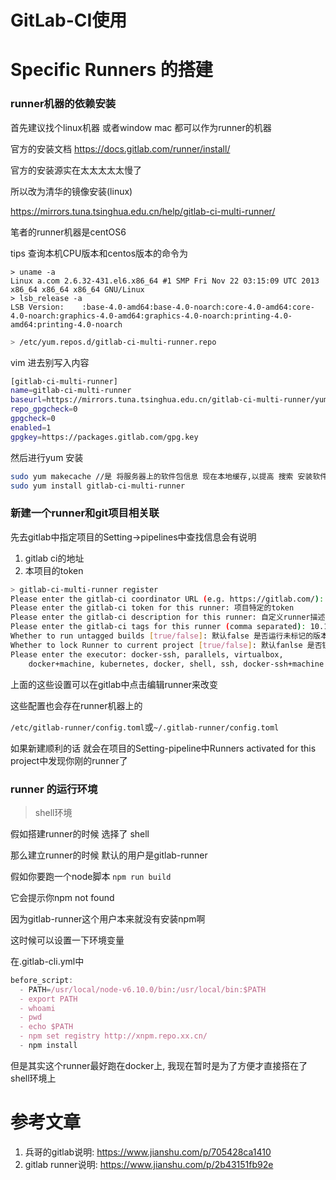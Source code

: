 # GitLab-CI使用

# Specific Runners 的搭建

### runner机器的依赖安装

首先建议找个linux机器 或者window mac 都可以作为runner的机器

官方的安装文档 https://docs.gitlab.com/runner/install/

官方的安装源实在太太太太太慢了

所以改为清华的镜像安装(linux)

https://mirrors.tuna.tsinghua.edu.cn/help/gitlab-ci-multi-runner/

笔者的runner机器是centOS6

tips 查询本机CPU版本和centos版本的命令为

```shell
> uname -a
Linux a.com 2.6.32-431.el6.x86_64 #1 SMP Fri Nov 22 03:15:09 UTC 2013 x86_64 x86_64 x86_64 GNU/Linux
> lsb_release -a
LSB Version:	:base-4.0-amd64:base-4.0-noarch:core-4.0-amd64:core-4.0-noarch:graphics-4.0-amd64:graphics-4.0-noarch:printing-4.0-amd64:printing-4.0-noarch
```

```bash
> /etc/yum.repos.d/gitlab-ci-multi-runner.repo
```

vim 进去别写入内容

```bash
[gitlab-ci-multi-runner]
name=gitlab-ci-multi-runner
baseurl=https://mirrors.tuna.tsinghua.edu.cn/gitlab-ci-multi-runner/yum/el6
repo_gpgcheck=0
gpgcheck=0
enabled=1
gpgkey=https://packages.gitlab.com/gpg.key
```

然后进行yum 安装

```bash
sudo yum makecache //是 将服务器上的软件包信息 现在本地缓存,以提高 搜索 安装软件的速度
sudo yum install gitlab-ci-multi-runner
```

### 新建一个runner和git项目相关联

先去gitlab中指定项目的Setting->pipelines中查找信息会有说明

1. gitlab ci的地址
2. 本项目的token

```bash
> gitlab-ci-multi-runner register
Please enter the gitlab-ci coordinator URL (e.g. https://gitlab.com/):
Please enter the gitlab-ci token for this runner: 项目特定的token
Please enter the gitlab-ci description for this runner: 自定义runner描述
Please enter the gitlab-ci tags for this runner (comma separated): 10.10.1.1-master 给runner定标签 可以用'-'分隔
Whether to run untagged builds [true/false]: 默认false 是否运行未标记的版本
Whether to lock Runner to current project [true/false]: 默认fanlse 是否锁定Runner 给本项目
Please enter the executor: docker-ssh, parallels, virtualbox, 
    docker+machine, kubernetes, docker, shell, ssh, docker-ssh+machine: 输入可运行的脚本 一般为shell
```

上面的这些设置可以在gitlab中点击编辑runner来改变

这些配置也会存在runner机器上的

`/etc/gitlab-runner/config.toml`或`~/.gitlab-runner/config.toml`

如果新建顺利的话 就会在项目的Setting-pipeline中Runners activated for this project中发现你刚的runner了

### runner 的运行环境

> shell环境

假如搭建runner的时候 选择了 shell 

那么建立runner的时候 默认的用户是gitlab-runner

假如你要跑一个node脚本 `npm run build`

它会提示你npm not found

因为gitlab-runner这个用户本来就没有安装npm啊

这时候可以设置一下环境变量

在.gitlab-cli.yml中

```javascript
before_script:
  - PATH=/usr/local/node-v6.10.0/bin:/usr/local/bin:$PATH
  - export PATH
  - whoami
  - pwd
  - echo $PATH
  - npm set registry http://xnpm.repo.xx.cn/
  - npm install
```

但是其实这个runner最好跑在docker上, 我现在暂时是为了方便才直接搭在了shell环境上

# 参考文章

1. 兵哥的gitlab说明: https://www.jianshu.com/p/705428ca1410
2. gitlab runner说明: https://www.jianshu.com/p/2b43151fb92e

